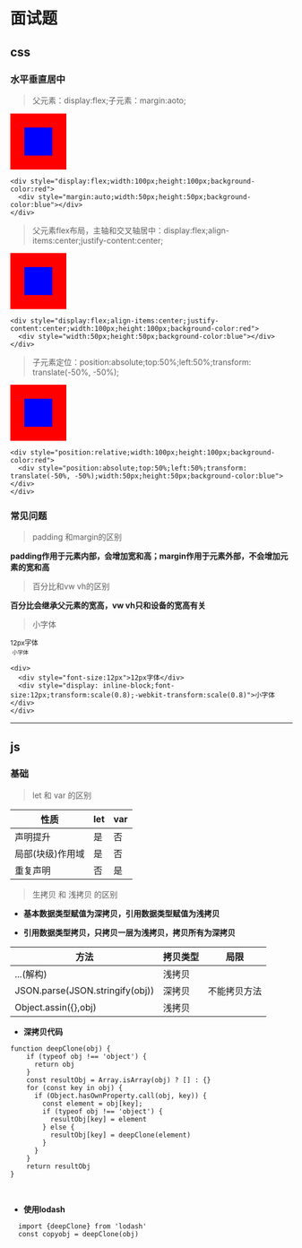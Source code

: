 # 面试题

## css

### 水平垂直居中

> 父元素：display:flex;子元素：margin:aoto;

<div style="display:flex;width:100px;height:100px;background-color:red">
  <div style="margin:auto;width:50px;height:50px;background-color:blue"></div>
</div>

```
<div style="display:flex;width:100px;height:100px;background-color:red">
  <div style="margin:auto;width:50px;height:50px;background-color:blue"></div>
</div>
```

> 父元素flex布局，主轴和交叉轴居中：display:flex;align-items:center;justify-content:center;

<div style="display:flex;align-items:center;justify-content:center;width:100px;height:100px;background-color:red">
  <div style="width:50px;height:50px;background-color:blue"></div>
</div>

```
<div style="display:flex;align-items:center;justify-content:center;width:100px;height:100px;background-color:red">
  <div style="width:50px;height:50px;background-color:blue"></div>
</div>
```

> 子元素定位：position:absolute;top:50%;left:50%;transform: translate(-50%, -50%);

<div style="position:relative;width:100px;height:100px;background-color:red">
  <div style="position:absolute;top:50%;left:50%;transform: translate(-50%, -50%);width:50px;height:50px;background-color:blue"></div>
</div>

```
<div style="position:relative;width:100px;height:100px;background-color:red">
  <div style="position:absolute;top:50%;left:50%;transform: translate(-50%, -50%);width:50px;height:50px;background-color:blue"></div>
</div>
```

### 常见问题

> padding 和margin的区别

**padding作用于元素内部，会增加宽和高；margin作用于元素外部，不会增加元素的宽和高**

> 百分比和vw vh的区别

**百分比会继承父元素的宽高，vw vh只和设备的宽高有关**

> 小字体

<div>
  <div style="font-size:12px">12px字体</div>
  <div style="display: inline-block;font-size:12px;transform:scale(0.8);-webkit-transform:scale(0.8)">小字体</div>
</div>

```
<div>
  <div style="font-size:12px">12px字体</div>
  <div style="display: inline-block;font-size:12px;transform:scale(0.8);-webkit-transform:scale(0.8)">小字体</div>
</div>
```
---
## js

### 基础

> let 和 var 的区别

| 性质 | let | var |
| ----------- | ----------- |-----|
| 声明提升 | 是 | 否 |
| 局部(块级)作用域 | 是 | 否 |
| 重复声明 | 否 | 是 |

> 生拷贝 和 浅拷贝 的区别
- **基本数据类型赋值为深拷贝，引用数据类型赋值为浅拷贝**

- **引用数据类型拷贝，只拷贝一层为浅拷贝，拷贝所有为深拷贝**

| 方法 | 拷贝类型 | 局限 |
| ----------- | ----------- |-----|
| ...(解构) | 浅拷贝 |
| JSON.parse(JSON.stringify(obj))| 深拷贝 | 不能拷贝方法 |
| Object.assin({},obj)| 浅拷贝 |  |

- **深拷贝代码**
  
```
function deepClone(obj) {
    if (typeof obj !== 'object') {
      return obj
    }
    const resultObj = Array.isArray(obj) ? [] : {}
    for (const key in obj) {
      if (Object.hasOwnProperty.call(obj, key)) {
        const element = obj[key];
        if (typeof obj !== 'object') {
          resultObj[key] = element
        } else {
          resultObj[key] = deepClone(element)
        }
      }
    }
    return resultObj
}
```
<br>

- **使用lodash**
  
```
  import {deepClone} from 'lodash'
  const copyobj = deepClone(obj)
```
